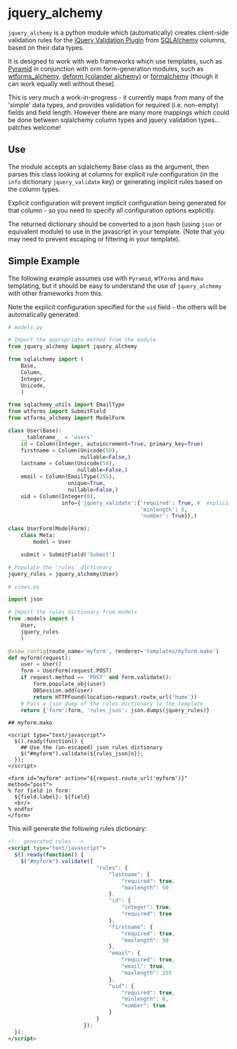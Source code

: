# jquery_alchemy

`jquery_alchemy` is a python module which (automatically) creates client-side validation rules for the [jQuery Validation Plugin](http://jqueryvalidation.org/) from [SQLAlchemy](http://www.sqlalchemy.org/) columns, based on their data types.

It is designed to work with web frameworks which use templates, such as [Pyramid](http://www.pylonsproject.org/) in conjunction with orm form-generation modules, such as [wtforms_alchemy](https://wtforms-alchemy.readthedocs.org/en/latest/), [deform (colander alchemy)](https://colanderalchemy.readthedocs.org/en/latest/) or [formalchemy](http://docs.formalchemy.org/) (though it can work equally well without these).

This is very much a work-in-progress - it currently maps from many of the 'simple' data types, and provides validation for required (i.e. non-empty) fields and field length.  However there are many more mappings which could be done between sqlalchemy column types and jquery validation types... patches welcome!

## Use

The module accepts an sqlalchemy Base class as the argument, then parses this class looking at columns for explicit rule configuration (in the `info` dictionary `jquery_validate` key) or generating implicit rules based on the column types.

Explicit configuration will prevent implicit configuration being generated for that column - so you need to specify all configuration options explicitly.

The returned dictionary should be converted to a json hash (using `json` or equivalent module) to use in the javascript in your template. (Note that you may need to prevent escaping or filtering in your template).

## Simple Example

The following example assumes use with `Pyramid`, `WTForms` and `Mako` templating, but it should be easy to understand the use of `jquery_alchemy` with other frameworks from this.

Note the explicit configuration specified for the `uid` field - the others will be automatically generated.

```python
# models.py

# Import the appropriate method from the module
from jquery_alchemy import jquery_alchemy

from sqlalchemy import (
    Base,
    Column,
    Integer,
    Unicode,
    )

from sqlachemy_utils import EmailType
from wtforms import SubmitField
from wtforms_alchemy import ModelForm

class User(Base):
    __tablename__ = 'users'
    id = Column(Integer, autoincrement=True, primary_key=True)
    firstname = Column(Unicode(50),
                       nullable=False,)
    lastname = Column(Unicode(50),
                      nullable=False,)
    email = Column(EmailType(255),
                   unique=True,
                   nullable=False,)
    uid = Column(Integer(8),
                 info={'jquery_validate':{'required': True, #  explicit config
                                          'minlength': 8,
                                          'number': True}},)

class UserForm(ModelForm):
    class Meta:
        model = User

    submit = SubmitField('Submit')

# Populate the 'rules' dictionary
jquery_rules = jquery_alchemy(User)

```

```python
# views.py

import json

# Import the rules dictionary from models
from .models import (
    User,
    jquery_rules
    )

@view_config(route_name='myform', renderer='templates/myform.mako')
def myform(request):
    user = User()
    form = UserForm(request.POST)
    if request.method == 'POST' and form.validate():
        form.populate_obj(user)
        DBSession.add(user)
        return HTTPFound(location=request.route_url('home'))
    # Pass a json dump of the rules dictionary to the template
    return {'form':form, 'rules_json': json.dumps(jquery_rules)}

```

```mako
## myform.mako

<script type="text/javascript">
  $().ready(function() {
    ## Use the (un-escaped) json rules dictionary
    $("#myform").validate(${rules_json|n});
  });
</script>

<form id="myform" action="${request.route_url('myform')}" method="post">
% for field in form:
  ${field.label}: ${field}
  <br/>
% endfor
</form>

```

This will generate the following rules dictionary:

```html
<!-- generated rules -->
<script type="text/javascript">
  $().ready(function() {
    $("#myform").validate({
                            "rules": {
                                "lastname": {
                                    "required": true,
                                    "maxlength": 50
                                },
                                "id": {
                                    "integer": true,
                                    "required": true
                                },
                                "firstname": {
                                    "required": true,
                                    "maxlength": 50
                                },
                                "email": {
                                    "required": true,
                                    "email": true,
                                    "maxlength": 255
                                },
                                "uid": {
                                    "required": true,
                                    "minlength": 8,
                                    "number": true
                                }
                            }
                        });
  });
</script>
```